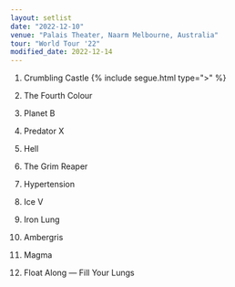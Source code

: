```yaml
---
layout: setlist
date: "2022-12-10"
venue: "Palais Theater, Naarm Melbourne, Australia"
tour: "World Tour '22"
modified_date: 2022-12-14
---
```


1.  Crumbling Castle {% include segue.html type=">" %}

2.  The Fourth Colour

3.  Planet B

4.  Predator X

5.  Hell

6.  The Grim Reaper

7.  Hypertension

8.  Ice V

9.  Iron Lung

10. Ambergris

11. Magma

12. Float Along — Fill Your Lungs
